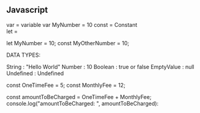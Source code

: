 ## Javascript

var = variable
var MyNumber = 10
const = Constant  
let =

let MyNumber = 10;
const MyOtherNumber = 10;

DATA TYPES:

String : "Hello World"
Number : 10
Boolean : true or false
EmptyValue : null
Undefined : Undefined

const OneTimeFee = 5;
const MonthlyFee = 12;

const amountToBeCharged = OneTimeFee + MonthlyFee;
console.log("amountToBeCharged: ", amountToBeCharged):
